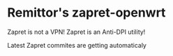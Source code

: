 
# Remittor's zapret-openwrt

Zapret is not a VPN! Zapret is an Anti-DPI utility!

Latest Zapret commites are getting automaticaly
